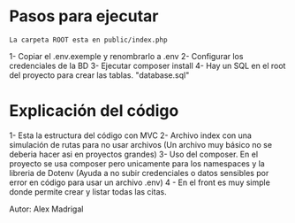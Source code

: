 # Pasos para ejecutar
    La carpeta ROOT esta en public/index.php
1- Copiar el .env.exemple y renombrarlo a .env
2- Configurar los credenciales de la BD
3- Ejecutar composer install
4- Hay un SQL en el root del proyecto para crear las tablas. "database.sql"

# Explicación del código
1- Esta la estructura del código con MVC
2- Archivo index con una simulación de rutas para no usar archivos (Un archivo muy básico no se deberia hacer asi en proyectos grandes)
3- Uso del composer. En el proyecto se usa composer pero unicamente para los namespaces y la libreria de Dotenv (Ayuda a no subir credenciales o datos sensibles por error en código para usar un archivo .env)
4 - En el front es muy simple donde permite crear y listar todas las citas.

Autor: Alex Madrigal
